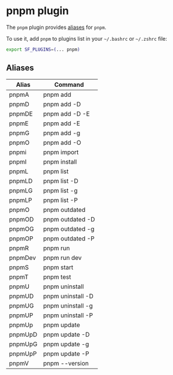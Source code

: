 # pnpm plugin

The `pnpm` plugin provides [aliases](#aliases) for `pnpm`.

To use it, add `pnpm` to plugins list in your `~/.bashrc` or `~/.zshrc` file:

```sh
export SF_PLUGINS=(... pnpm)
```

## Aliases

| Alias   | Command           |
| ------- | ----------------- |
| pnpmA   | pnpm add          |
| pnpmD   | pnpm add -D       |
| pnpmDE  | pnpm add -D -E    |
| pnpmE   | pnpm add -E       |
| pnpmG   | pnpm add -g       |
| pnpmO   | pnpm add -O       |
| pnpmi   | pnpm import       |
| pnpmI   | pnpm install      |
| pnpmL   | pnpm list         |
| pnpmLD  | pnpm list -D      |
| pnpmLG  | pnpm list -g      |
| pnpmLP  | pnpm list -P      |
| pnpmO   | pnpm outdated     |
| pnpmOD  | pnpm outdated -D  |
| pnpmOG  | pnpm outdated -g  |
| pnpmOP  | pnpm outdated -P  |
| pnpmR   | pnpm run          |
| pnpmDev | pnpm run dev      |
| pnpmS   | pnpm start        |
| pnpmT   | pnpm test         |
| pnpmU   | pnpm uninstall    |
| pnpmUD  | pnpm uninstall -D |
| pnpmUG  | pnpm uninstall -g |
| pnpmUP  | pnpm uninstall -P |
| pnpmUp  | pnpm update       |
| pnpmUpD | pnpm update -D    |
| pnpmUpG | pnpm update -g    |
| pnpmUpP | pnpm update -P    |
| pnpmV   | pnpm --version    |
